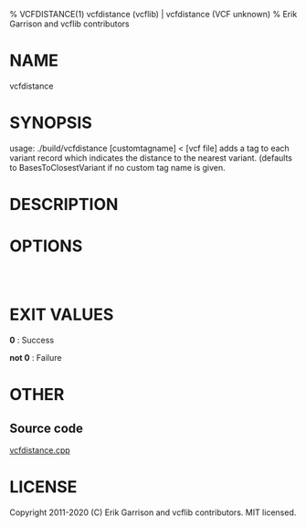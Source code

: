 % VCFDISTANCE(1) vcfdistance (vcflib) | vcfdistance (VCF unknown)
% Erik Garrison and vcflib contributors

# NAME

vcfdistance

# SYNOPSIS

usage: ./build/vcfdistance [customtagname] < [vcf file] adds a tag to each variant record which indicates the distance to the nearest variant. (defaults to BasesToClosestVariant if no custom tag name is given.

# DESCRIPTION



# OPTIONS

```



```



# EXIT VALUES

**0**
: Success

**not 0**
: Failure

# OTHER

## Source code

[vcfdistance.cpp](https://github.com/vcflib/vcflib/blob/master/src/vcfdistance.cpp)

# LICENSE

Copyright 2011-2020 (C) Erik Garrison and vcflib contributors. MIT licensed.

<!--
  Created with ./scripts/bin2md.rb scripts/bin2md-template.erb
-->
